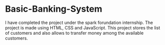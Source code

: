 # Basic-Banking-System
I have completed the project under the spark forundation internship. The project is made using HTML, CSS and JavaScript. 
This project stores the list of customers and also allows to transfer money among the available customers.

